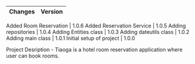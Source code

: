Changes  | Version
------------- | -------------

Added Room Reservation | 1.0.6
Added Reservation Service | 1.0.5
Adding repositories | 1.0.4
Adding Entities class   | 1.0.3
Adding dateutils class  | 1.0.2
Adding main class  | 1.0.1
Initial setup of project  | 1.0.0



Project Desription - Tiaoga is a hotel room reservation application where user can book rooms. 
